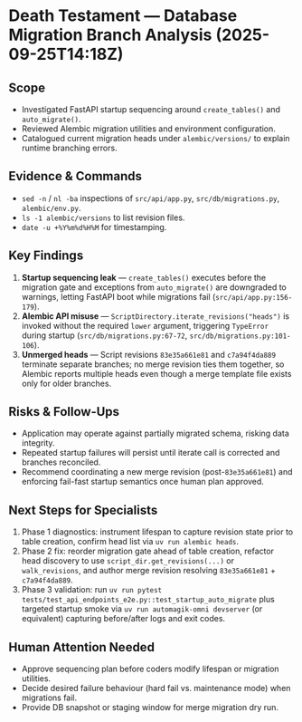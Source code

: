 # Death Testament — Database Migration Branch Analysis (2025-09-25T14:18Z)

## Scope
- Investigated FastAPI startup sequencing around `create_tables()` and `auto_migrate()`.
- Reviewed Alembic migration utilities and environment configuration.
- Catalogued current migration heads under `alembic/versions/` to explain runtime branching errors.

## Evidence & Commands
- `sed -n` / `nl -ba` inspections of `src/api/app.py`, `src/db/migrations.py`, `alembic/env.py`.
- `ls -1 alembic/versions` to list revision files.
- `date -u +%Y%m%d%H%M` for timestamping.

## Key Findings
1. **Startup sequencing leak** — `create_tables()` executes before the migration gate and exceptions from `auto_migrate()` are downgraded to warnings, letting FastAPI boot while migrations fail (`src/api/app.py:156-179`).
2. **Alembic API misuse** — `ScriptDirectory.iterate_revisions("heads")` is invoked without the required `lower` argument, triggering `TypeError` during startup (`src/db/migrations.py:67-72`, `src/db/migrations.py:101-106`).
3. **Unmerged heads** — Script revisions `83e35a661e81` and `c7a94f4da889` terminate separate branches; no merge revision ties them together, so Alembic reports multiple heads even though a merge template file exists only for older branches.

## Risks & Follow-Ups
- Application may operate against partially migrated schema, risking data integrity.
- Repeated startup failures will persist until iterate call is corrected and branches reconciled.
- Recommend coordinating a new merge revision (post-`83e35a661e81`) and enforcing fail-fast startup semantics once human plan approved.

## Next Steps for Specialists
1. Phase 1 diagnostics: instrument lifespan to capture revision state prior to table creation, confirm head list via `uv run alembic heads`.
2. Phase 2 fix: reorder migration gate ahead of table creation, refactor head discovery to use `script_dir.get_revisions(...)` or `walk_revisions`, and author merge revision resolving `83e35a661e81` + `c7a94f4da889`.
3. Phase 3 validation: run `uv run pytest tests/test_api_endpoints_e2e.py::test_startup_auto_migrate` plus targeted startup smoke via `uv run automagik-omni devserver` (or equivalent) capturing before/after logs and exit codes.

## Human Attention Needed
- Approve sequencing plan before coders modify lifespan or migration utilities.
- Decide desired failure behaviour (hard fail vs. maintenance mode) when migrations fail.
- Provide DB snapshot or staging window for merge migration dry run.
